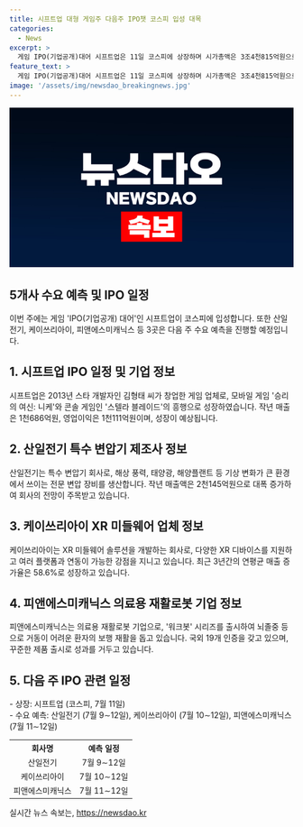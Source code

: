 ```yaml
---
title: 시프트업 대형 게임주 다음주 IPO챗 코스피 입성 대목
categories:
  - News
excerpt: >
  게임 IPO(기업공개)대어 시프트업은 11일 코스피에 상장하며 시가총액은 3조4천815억원으로, 게임사 중 4위 규모다. 승리의 여신: 니케 등의 흥행으로 개발 실력을 인정받았으며, 올해 실적도 성장이 예상된다. 또한, 특수 변압기 회사인 산일전기는 선진국 시장에서 노후화된 전략 인프라를 교체하는 작업이 활발하여 회사의 전망이 주목받고, 케이쓰리아이와 피앤에스미캐닉스도 성장이 예상된다.
feature_text: >
  게임 IPO(기업공개)대어 시프트업은 11일 코스피에 상장하며 시가총액은 3조4천815억원으로, 게임사 중 4위 규모다. 승리의 여신: 니케 등의 흥행으로 개발 실력을 인정받았으며, 올해 실적도 성장이 예상된다. 또한, 특수 변압기 회사인 산일전기는 선진국 시장에서 노후화된 전략 인프라를 교체하는 작업이 활발하여 회사의 전망이 주목받고, 케이쓰리아이와 피앤에스미캐닉스도 성장이 예상된다.
image: '/assets/img/newsdao_breakingnews.jpg'
---
```


<p><img src="/assets/img/newsdao_breakingnews.jpg" alt="firstkoreanews 속보" /></p>

<h2 data-ke-size="size26">5개사 수요 예측 및 IPO 일정</h2>

<p data-ke-size="size16">이번 주에는 게임 'IPO(기업공개) 대어'인 시프트업이 코스피에 입성합니다. 또한 산일전기, 케이쓰리아이, 피앤에스미캐닉스 등 3곳은 다음 주 수요 예측을 진행할 예정입니다.</p>

<h2 data-ke-size="size22">1. 시프트업 IPO 일정 및 기업 정보</h2>

<p data-ke-size="size16">시프트업은 2013년 스타 개발자인 김형태 씨가 창업한 게임 업체로, 모바일 게임 '승리의 여신: 니케'와 콘솔 게임인 '스텔라 블레이드'의 흥행으로 성장하였습니다. 작년 매출은 1천686억원, 영업이익은 1천111억원이며, 성장이 예상됩니다.</p>

<h2 data-ke-size="size22">2. 산일전기 특수 변압기 제조사 정보</h2>

<p data-ke-size="size16">산일전기는 특수 변압기 회사로, 해상 풍력, 태양광, 해양플랜트 등 기상 변화가 큰 환경에서 쓰이는 전문 변압 장비를 생산합니다. 작년 매출액은 2천145억원으로 대폭 증가하여 회사의 전망이 주목받고 있습니다.</p>

<h2 data-ke-size="size22">3. 케이쓰리아이 XR 미들웨어 업체 정보</h2>

<p data-ke-size="size16">케이쓰리아이는 XR 미들웨어 솔루션을 개발하는 회사로, 다양한 XR 디바이스를 지원하고 여러 플랫폼과 연동이 가능한 강점을 지니고 있습니다. 최근 3년간의 연평균 매출 증가율은 58.6%로 성장하고 있습니다. </p>

<h2 data-ke-size="size22">4. 피앤에스미캐닉스 의료용 재활로봇 기업 정보</h2>

<p data-ke-size="size16">피앤에스미캐닉스는 의료용 재활로봇 기업으로, '워크봇' 시리즈를 출시하여 뇌졸중 등으로 거동이 어려운 환자의 보행 재활을 돕고 있습니다. 국외 19개 인증을 갖고 있으며, 꾸준한 제품 출시로 성과를 거두고 있습니다.</p>

<h2 data-ke-size="size22">5. 다음 주 IPO 관련 일정</h2>

<p data-ke-size="size16">- 상장: 시프트업 (코스피, 7월 11일)<br>- 수요 예측: 산일전기 (7월 9∼12일), 케이쓰리아이 (7월 10∼12일), 피앤에스미캐닉스 (7월 11∼12일)</p>

<table>
    <tr>
        <th style="text-align: center;">회사명</th>
        <th style="text-align: center;">예측 일정</th>
    </tr>
    <tr>
        <td style="text-align: center;">산일전기</td>
        <td style="text-align: center;">7월 9∼12일</td>
    </tr>
    <tr>
        <td style="text-align: center;">케이쓰리아이</td>
        <td style="text-align: center;">7월 10∼12일</td>
    </tr>
    <tr>
        <td style="text-align: center;">피앤에스미캐닉스</td>
        <td style="text-align: center;">7월 11∼12일</td>
    </tr>
</table>
실시간 뉴스 속보는, <a href="https://newsdao.kr" rel="dofollow">https://newsdao.kr</a>


